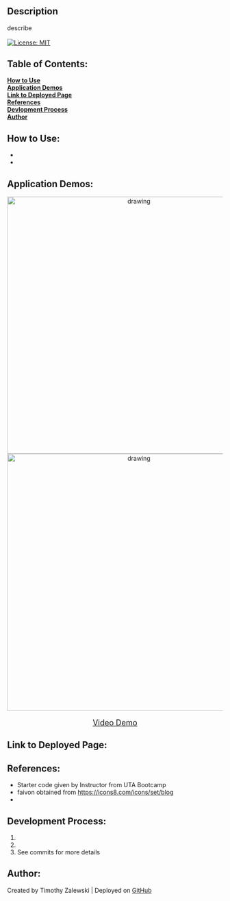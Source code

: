 # 

## Description
describe <br /> <br />
[![License: MIT](https://img.shields.io/badge/License-MIT-yellow.svg)](https://opensource.org/licenses/MIT)

 ## Table of Contents:

  **[How to Use](#how-to-use)** <br />
  **[Application Demos](#application-demos)** <br />
  **[Link to Deployed Page](#link-to-deployed-page)** <br />
  **[References](#references)** <br />
  **[Devlopment Process](#development-process)** <br />
  **[Author](#author)** <br />

## How to Use:
* 
* 

## Application Demos:
<p align="center">
<img src="./demos/.png" alt="drawing" width="600" height="auto"/> <br />
<img src="./demos/.gif" alt="drawing" width="600" height="auto"/> <br /><br />
<font size="4"><a href="">Video Demo</a></font> 
</p>

## Link to Deployed Page:


## References:
* Starter code given by Instructor from UTA Bootcamp
* faivon obtained from https://icons8.com/icons/set/blog
*

## Development Process:
1. 
2. 
3. See commits for more details

## Author:
Created by Timothy Zalewski | Deployed on [GitHub](https://github.com/Tim-Zebra)